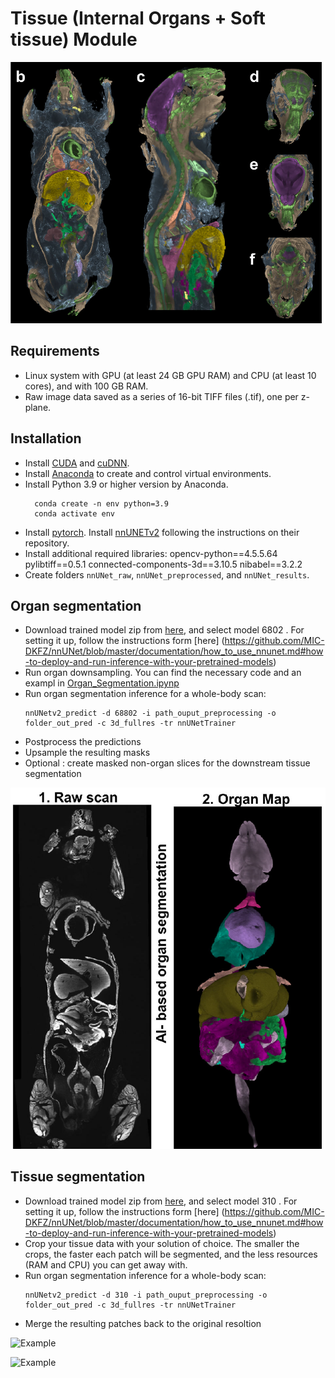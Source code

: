 # Tissue (Internal Organs + Soft tissue) Module

![Example](./assets/VR_fig.png)

## Requirements
* Linux system with GPU (at least 24 GB GPU RAM) and CPU (at least 10 cores), and with 100 GB RAM.  
* Raw image data saved as a series of 16-bit TIFF files (.tif), one per z-plane. 
  
## Installation
* Install [CUDA](https://developer.nvidia.com/cuda-toolkit) and [cuDNN](https://developer.nvidia.com/cudnn).
* Install [Anaconda](https://www.anaconda.com/download#downloads) to create and control virtual environments.
* Install Python 3.9 or higher version by Anaconda.
  ```
    conda create -n env python=3.9
	conda activate env
	```
* Install [pytorch](https://pytorch.org/get-started/locally/).
Install [nnUNETv2](https://github.com/MIC-DKFZ/nnUNet/tree/master) following the instructions on their repository.
* Install additional required libraries:
    opencv-python==4.5.5.64
    pylibtiff==0.5.1
    connected-components-3d==3.10.5 
    nibabel==3.2.2
* Create folders `nnUNet_raw`, `nnUNet_preprocessed`, and `nnUNet_results`.
   
  
## Organ segmentation
* Download trained model zip from [here](TODO), and select model 6802 . For setting it up, follow the instructions form [here] (https://github.com/MIC-DKFZ/nnUNet/blob/master/documentation/how_to_use_nnunet.md#how-to-deploy-and-run-inference-with-your-pretrained-models)
* Run organ downsampling. You can find the necessary code and an exampl in [Organ_Segmentation.ipynp](./Organ_Segmentation.ipynb)
* Run organ segmentation inference for a whole-body scan:
  ```
  nnUNetv2_predict -d 68802 -i path_ouput_preprocessing -o folder_out_pred -c 3d_fullres -tr nnUNetTrainer 
	```  
* Postprocess the predictions
* Upsample the resulting masks
* Optional : create masked non-organ slices for the downstream tissue segmentation

![Example](./assets/organ_map_1.png)
  

## Tissue segmentation
* Download trained model zip from [here](TODO), and select model 310 . For setting it up, follow the instructions form [here] (https://github.com/MIC-DKFZ/nnUNet/blob/master/documentation/how_to_use_nnunet.md#how-to-deploy-and-run-inference-with-your-pretrained-models)
* Crop your tissue data with your solution of choice. The smaller the crops, the faster each patch will be segmented, and the less resources (RAM and CPU) you can get away with.
* Run organ segmentation inference for a whole-body scan:
  ```
  nnUNetv2_predict -d 310 -i path_ouput_preprocessing -o folder_out_pred -c 3d_fullres -tr nnUNetTrainer 
	```  
* Merge the resulting patches back to the original resoltion

![Example](./assets/mouse_map.png)

![Example](./assets/pipeline.png)

